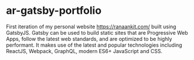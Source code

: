 # ar-gatsby-portfolio
First iteration of my personal website https://ranaankit.com/ built using GatsbyJS. Gatsby can be used to build static sites that are Progressive Web Apps, follow the latest web standards, and are optimized to be highly performant. It makes use of the latest and popular technologies including ReactJS, Webpack, GraphQL, modern ES6+ JavaScript and CSS.
